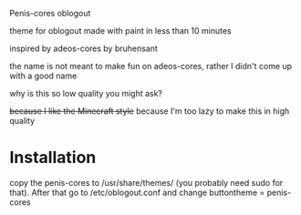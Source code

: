 Penis-cores oblogout

theme for oblogout made with paint in less than 10 minutes

inspired by adeos-cores by bruhensant

the name is not meant to make fun on adeos-cores, rather I didn't come up with a good name

why is this so low quality you might ask?

~~because I like the Minecraft style~~ because I'm too lazy to make this in high quality

Installation
=
copy the penis-cores to /usr/share/themes/ (you probably need sudo for that). After that go to /etc/oblogout.conf and change buttontheme = penis-cores
